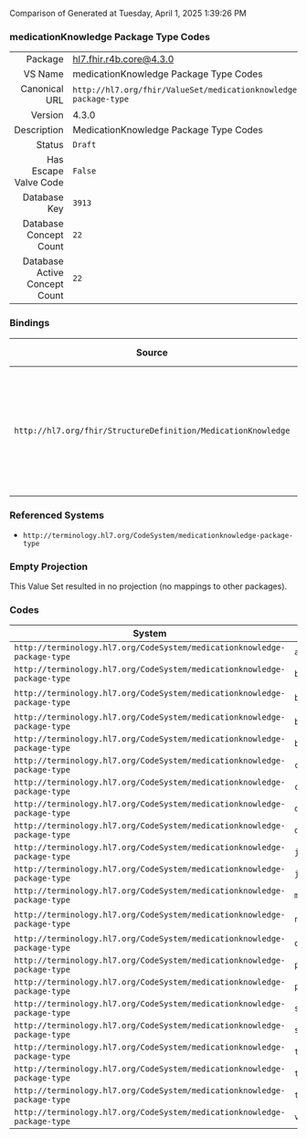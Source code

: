 Comparison of 
Generated at Tuesday, April 1, 2025 1:39:26 PM

### medicationKnowledge Package Type Codes

|      |     |
| ---: | --- |
| Package | hl7.fhir.r4b.core@4.3.0 |
| VS Name | medicationKnowledge Package Type Codes |
| Canonical URL | `http://hl7.org/fhir/ValueSet/medicationknowledge-package-type` |
| Version | 4.3.0 |
| Description | MedicationKnowledge Package Type Codes |
| Status | `Draft` |
| Has Escape Valve Code | `False` |
| Database Key | `3913` |
| Database Concept Count | `22` |
| Database Active Concept Count | `22` |
### Bindings

| Source | Element | Binding | Strength | Element Short |
| ------ | ------- | ------- | -------- | ------------- |
| `http://hl7.org/fhir/StructureDefinition/MedicationKnowledge` | `MedicationKnowledge.packaging.type` | `http://hl7.org/fhir/ValueSet/medicationknowledge-package-type` | `Example` | A code that defines the specific type of packaging that the medication can be found in |

### Referenced Systems

* `http://terminology.hl7.org/CodeSystem/medicationknowledge-package-type`
### Empty Projection

This Value Set resulted in no projection (no mappings to other packages).

### Codes

| System | Code | Display |
| ------ | ---- | ------- |
| `http://terminology.hl7.org/CodeSystem/medicationknowledge-package-type` | `amp` | Ampule |
| `http://terminology.hl7.org/CodeSystem/medicationknowledge-package-type` | `bag` | Bag |
| `http://terminology.hl7.org/CodeSystem/medicationknowledge-package-type` | `blstrpk` | Blister Pack |
| `http://terminology.hl7.org/CodeSystem/medicationknowledge-package-type` | `bot` | Bottle |
| `http://terminology.hl7.org/CodeSystem/medicationknowledge-package-type` | `box` | Box |
| `http://terminology.hl7.org/CodeSystem/medicationknowledge-package-type` | `can` | Can |
| `http://terminology.hl7.org/CodeSystem/medicationknowledge-package-type` | `cart` | Cartridge |
| `http://terminology.hl7.org/CodeSystem/medicationknowledge-package-type` | `disk` | Disk |
| `http://terminology.hl7.org/CodeSystem/medicationknowledge-package-type` | `doset` | Dosette |
| `http://terminology.hl7.org/CodeSystem/medicationknowledge-package-type` | `jar` | Jar |
| `http://terminology.hl7.org/CodeSystem/medicationknowledge-package-type` | `jug` | Jug |
| `http://terminology.hl7.org/CodeSystem/medicationknowledge-package-type` | `minim` | Minim |
| `http://terminology.hl7.org/CodeSystem/medicationknowledge-package-type` | `nebamp` | Nebule Amp |
| `http://terminology.hl7.org/CodeSystem/medicationknowledge-package-type` | `ovul` | Ovule |
| `http://terminology.hl7.org/CodeSystem/medicationknowledge-package-type` | `pch` | Pouch |
| `http://terminology.hl7.org/CodeSystem/medicationknowledge-package-type` | `pkt` | Packet |
| `http://terminology.hl7.org/CodeSystem/medicationknowledge-package-type` | `sash` | Sashet |
| `http://terminology.hl7.org/CodeSystem/medicationknowledge-package-type` | `strip` | Strip |
| `http://terminology.hl7.org/CodeSystem/medicationknowledge-package-type` | `tin` | Tin |
| `http://terminology.hl7.org/CodeSystem/medicationknowledge-package-type` | `tub` | Tub |
| `http://terminology.hl7.org/CodeSystem/medicationknowledge-package-type` | `tube` | Tube |
| `http://terminology.hl7.org/CodeSystem/medicationknowledge-package-type` | `vial` | Vial |
